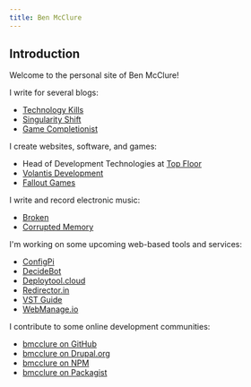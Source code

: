 ```yaml
---
title: Ben McClure
---
```

## Introduction

Welcome to the personal site of Ben McClure!

I write for several blogs:

- [Technology Kills](https://www.technologykills.com/)
- [Singularity Shift](https://www.singularityshift.com/)
- [Game Completionist](https://www.gamecompletionist.com/)

I create websites, software, and games:
- Head of Development Technologies at [Top Floor](https://www.topfloortech.com/)
- [Volantis Development](https://volantisdev.com/)
- [Fallout Games](https://falloutgames.com/)

I write and record electronic music:

- [Broken](https://brokenindustry.com/)
- [Corrupted Memory](https://corruptedmemory.com/)

I'm working on some upcoming web-based tools and services:

- [ConfigPi](http://configpi.com/)
- [DecideBot](http://decidebot.com/)
- [Deploytool.cloud](http://deploytool.cloud/)
- [Redirector.in](http://redirector.in/)
- [VST Guide](http://vstguide.com/)
- [WebManage.io](http://webmanage.io/)

I contribute to some online development communities:

- [bmcclure on GitHub](https://github.com/bmcclure)
- [bmcclure on Drupal.org](https://www.drupal.org/u/bmcclure)
- [bmcclure on NPM](https://www.npmjs.com/~bmcclure)
- [bmcclure on Packagist](https://packagist.org/users/bmcclure/)
